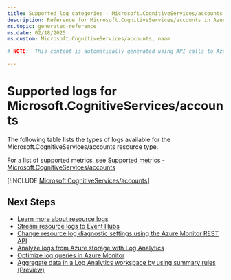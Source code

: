 ```yaml
---
title: Supported log categories - Microsoft.CognitiveServices/accounts
description: Reference for Microsoft.CognitiveServices/accounts in Azure Monitor Logs.
ms.topic: generated-reference
ms.date: 02/18/2025
ms.custom: Microsoft.CognitiveServices/accounts, naam

# NOTE:  This content is automatically generated using API calls to Azure. Any edits made on these files will be overwritten in the next run of the script. 

---
```





# Supported logs for Microsoft.CognitiveServices/accounts  
The following table lists the types of logs available for the Microsoft.CognitiveServices/accounts resource type.
  
  
  
For a list of supported metrics, see [Supported metrics - Microsoft.CognitiveServices/accounts](../supported-metrics/microsoft-cognitiveservices-accounts-metrics.md)  
  

  
[!INCLUDE [Microsoft.CognitiveServices/accounts](~/reusable-content/ce-skilling/azure/includes/azure-monitor/reference/logs/microsoft-cognitiveservices-accounts-logs-include.md)]  
  

## Next Steps

* [Learn more about resource logs](/azure/azure-monitor/essentials/platform-logs-overview)
* [Stream resource logs to Event Hubs](/azure/azure-monitor/essentials/resource-logs#send-to-azure-event-hubs)
* [Change resource log diagnostic settings using the Azure Monitor REST API](/rest/api/monitor/diagnosticsettings)
* [Analyze logs from Azure storage with Log Analytics](/azure/azure-monitor/essentials/resource-logs#send-to-log-analytics-workspace)
* [Optimize log queries in Azure Monitor](/azure/azure-monitor/logs/query-optimization)
* [Aggregate data in a Log Analytics workspace by using summary rules (Preview)](/azure/azure-monitor/logs/summary-rules)